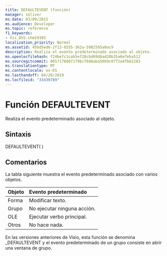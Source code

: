 ```yaml
---
title: DEFAULTEVENT (función)
manager: soliver
ms.date: 03/09/2015
ms.audience: Developer
ms.topic: reference
f1_keywords:
- Vis_DSS.chm19105
localization_priority: Normal
ms.assetid: 45bd5ed6-2f13-6555-362a-5982595a0ac9
description: Realiza el evento predeterminado asociado al objeto.
ms.openlocfilehash: f24befc1cab5ef28cbd69d6ad20b35a6e7eba512
ms.sourcegitcommit: 8657170d071f9bcf680aba50b9c07f2a4fb82283
ms.translationtype: MT
ms.contentlocale: es-ES
ms.lasthandoff: 04/28/2019
ms.locfileid: "33439789"
---
```

# <a name="defaultevent-function"></a>Función DEFAULTEVENT

Realiza el evento predeterminado asociado al objeto.
  
## <a name="syntax"></a>Sintaxis

DEFAULTEVENT( )
  
## <a name="remarks"></a>Comentarios

La tabla siguiente muestra el evento predeterminado asociado con varios objetos.
  
|**Objeto**|**Evento predeterminado**|
|:-----|:-----|
|Forma  <br/> |Modificar texto.  <br/> |
|Grupo  <br/> |No ejecutar ninguna acción.  <br/> |
|OLE  <br/> |Ejecutar verbo principal.  <br/> |
|Otros  <br/> |No hace nada.  <br/> |
   
En las versiones anteriores de Visio, esta función se denomina _DEFAULTEVENT y el evento predeterminado de un grupo consiste en abrir una ventana de grupo. 
  

